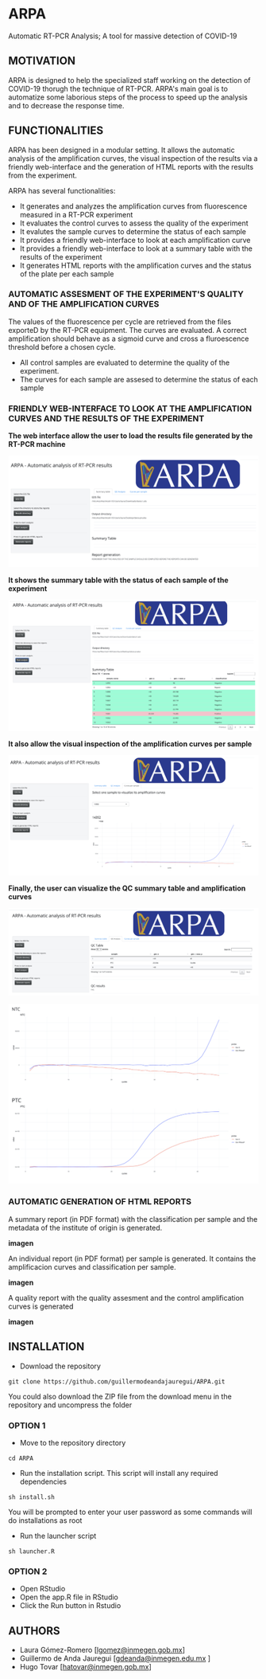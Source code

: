 # ARPA
Automatic RT-PCR Analysis; A tool for massive detection of COVID-19

## MOTIVATION
ARPA is designed to help the specialized staff working on the detection of COVID-19 thorugh the technique of RT-PCR. ARPA's main goal is to automatize some laborious steps of the process to speed up the analysis and to decrease the response time.

## FUNCTIONALITIES

ARPA has been designed in a modular setting. It allows the automatic analysis of the amplification curves, the visual inspection of the results via a friendly web-interface and the generation of HTML reports with the results from the experiment.

ARPA has several functionalities:

 - It generates and analyzes the amplification curves from fluorescence measured in a RT-PCR experiment
 - It evaluates the control curves to assess the quality of the experiment
 - It evalutes the sample curves to determine the status of each sample
 - It provides a friendly web-interface to look at each amplification curve
 - It provides a friendly web-interface to look at a summary table with the results of the experiment
 - It generates HTML reports with the amplification curves and the status of the plate per each sample

### AUTOMATIC ASSESMENT OF THE EXPERIMENT'S QUALITY AND OF THE AMPLIFICATION CURVES 

The values of the fluorescence per cycle are retrieved from the files exporteD by the RT-PCR equipment. The curves are evaluated. A correct amplification should behave as a sigmoid curve and cross a fluroescence threshold before a chosen cycle.

 - All control samples are evaluated to determine the quality of the experiment.
 - The curves for each sample are assesed to determine the status of each sample


### FRIENDLY WEB-INTERFACE TO LOOK AT THE AMPLIFICATION CURVES AND THE RESULTS OF THE EXPERIMENT

**The web interface allow the user to load the results file generated by the RT-PCR machine**

![alt text](https://github.com/guillermodeandajauregui/ARPA/blob/spm/images/web-initial.jpeg?raw=true)


**It shows the summary table with the status of each sample of the experiment**

![alt text](https://github.com/guillermodeandajauregui/ARPA/blob/spm/images/web-summary-table.jpeg?raw=true)


**It also allow the visual inspection of the amplification curves per sample**

![alt text](https://github.com/guillermodeandajauregui/ARPA/blob/spm/images/web-sample-curves.jpeg?raw=true)


**Finally, the user can visualize the QC summary table and amplification curves**

![alt text](https://github.com/guillermodeandajauregui/ARPA/blob/spm/images/web-qc-table.jpeg?raw=true)

![alt text](https://github.com/guillermodeandajauregui/ARPA/blob/spm/images/web-qc-curves.jpeg?raw=true)




### AUTOMATIC GENERATION OF HTML REPORTS 

A summary report (in PDF format) with the classification per sample and the metadata of the institute of origin is generated.

**imagen**

An individual report (in PDF format) per sample is generated. It contains the amplificacion curves and classification per sample.

**imagen**


A quality report with the quality assesment and the control amplification curves is generated

**imagen**

## INSTALLATION

 - Download the repository

```
git clone https://github.com/guillermodeandajauregui/ARPA.git
```
You could also download the ZIP file from the download menu in the repository and uncompress the folder


### OPTION 1

 - Move to the repository directory

```
cd ARPA
```

 - Run the installation script. This script will install any required dependencies

```
sh install.sh
```
You will be prompted to enter your user password as some commands will do installations as root

 - Run the launcher script

```
sh launcher.R
```

### OPTION 2

 - Open RStudio
 - Open the app.R file in RStudio
 - Click the Run button in Rstudio

## AUTHORS

 - Laura Gómez-Romero [lgomez@inmegen.gob.mx]
 - Guillermo de Anda Jauregui [gdeanda@inmegen.edu.mx ]
 - Hugo Tovar [hatovar@inmegen.gob.mx] 
